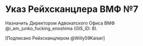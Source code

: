 # Указ Рейхсканцлера ВМФ №7

Назначить Директором Адвокатского Офиса ВМФ @i_am_junko_fucking_enoshima (GIS_ID: 8).

[Подписано Рейхсканцлером @Willy59Kaiser]
